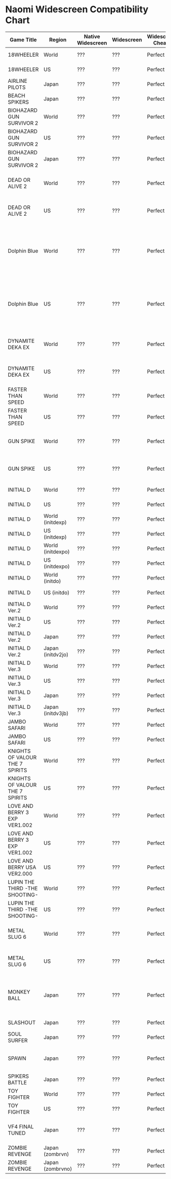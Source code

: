 # Naomi Widescreen Compatibility Chart

| Game Title | Region | Native Widescreen | Widescreen | Widescreen Cheats | NOTES |
|------------|--------|-------------------|------------|-------------------|-------|
| 18WHEELER | World | ??? | ??? | Perfect | 025C64A8 43700000 |
| 18WHEELER | US | ??? | ??? | Perfect | 025C64A8 43700000 |
| AIRLINE PILOTS | Japan | ??? | ??? | Perfect | 021D6255 43700000 |
| BEACH SPIKERS | Japan | ??? | ??? | Perfect | 02065A7C 44558000 |
| BIOHAZARD GUN SURVIVOR 2 | World | ??? | ??? | Perfect | 0242EE80 3F400000 |
| BIOHAZARD GUN SURVIVOR 2 | US | ??? | ??? | Perfect | 0242EE80 3F400000 |
| BIOHAZARD GUN SURVIVOR 2 | Japan | ??? | ??? | Perfect | 0242EBE0 3F400000 |
| DEAD OR ALIVE 2 | World | ??? | ??? | Perfect | 02085B5C 3FE38E39<br>02086AE8 3FE38E39 |
| DEAD OR ALIVE 2 | US | ??? | ??? | Perfect | 02085B5C 3FE38E39<br>02086AE8 3FE38E39 |
| Dolphin Blue | World | ??? | ??? | Perfect | 023F2E2C 43B90000<br>023F2190 3FAA9FBE<br>023F2E6C 43B90000<br>023F215C 43F00000 |
| Dolphin Blue | US | ??? | ??? | Perfect | 023F2E2C 43B90000<br>023F2190 3FAA9FBE<br>023F2E6C 43B90000<br>023F215C 43F00000 |
| DYNAMITE DEKA EX | World | ??? | ??? | Perfect | 020E3598 3FE38E38<br>020C8E84 3FE38E38 |
| DYNAMITE DEKA EX | US | ??? | ??? | Perfect | 020E3598 3FE38E38<br>020C8E84 3FE38E38 |
| FASTER THAN SPEED | World | ??? | ??? | Perfect | 023488E0 3F400000 |
| FASTER THAN SPEED | US | ??? | ??? | Perfect | 023488E0 3F400000 |
| GUN SPIKE | World | ??? | ??? | Perfect | 0221A94 3FE38E39<br>02BACD7C 440A7C9A |
| GUN SPIKE | US | ??? | ??? | Perfect | 0221A94 3FE38E39<br>02BACD7C 440A7C9A |
| INITIAL D | World | ??? | ??? | Perfect | 02155434 3FE38E39 |
| INITIAL D | US | ??? | ??? | Perfect | 02155434 3FE38E39 |
| INITIAL D | World (initdexp) | ??? | ??? | Perfect | 02159674 3FE38E39 |
| INITIAL D | US (initdexp) | ??? | ??? | Perfect | 02159674 3FE38E39 |
| INITIAL D | World (initdexpo) | ??? | ??? | Perfect | 02159634 3FE38E39 |
| INITIAL D | US (initdexpo) | ??? | ??? | Perfect | 02159634 3FE38E39 |
| INITIAL D | World (initdo) | ??? | ??? | Perfect | 0214F5F4 3FE38E39 |
| INITIAL D | US (initdo) | ??? | ??? | Perfect | 0214F5F4 3FE38E39 |
| INITIAL D Ver.2 | World | ??? | ??? | Perfect | 021B4F74 3FE38E39 |
| INITIAL D Ver.2 | US | ??? | ??? | Perfect | 021B4F74 3FE38E39 |
| INITIAL D Ver.2 | Japan | ??? | ??? | Perfect | 021B4F34 3FE38E39 |
| INITIAL D Ver.2 | Japan (initdv2jo) | ??? | ??? | Perfect | 021AD1F4 3FE38E39 |
| INITIAL D Ver.3 | World | ??? | ??? | Perfect | 021D0B34 3FE38E39 |
| INITIAL D Ver.3 | US | ??? | ??? | Perfect | 021D0B34 3FE38E39 |
| INITIAL D Ver.3 | Japan | ??? | ??? | Perfect | 021D7C74 3FE38E39 |
| INITIAL D Ver.3 | Japan (initdv3jb) | ??? | ??? | Perfect | 021D7774 3FE38E39 |
| JAMBO SAFARI | World | ??? | ??? | Perfect | 022B1DE0 3FE38E39 |
| JAMBO SAFARI | US | ??? | ??? | Perfect | 022B1DE0 3FE38E39 |
| KNIGHTS OF VALOUR THE 7 SPIRITS | World | ??? | ??? | Perfect | 02475B70 3F400000<br>02475B40 43F00000 |
| KNIGHTS OF VALOUR THE 7 SPIRITS | US | ??? | ??? | Perfect | 02475B70 3F400000<br>02475B40 43F00000 |
| LOVE AND BERRY 3 EXP VER1.002 | World | ??? | ??? | Perfect | 023C16E4 3F400000 |
| LOVE AND BERRY 3 EXP VER1.002 | US | ??? | ??? | Perfect | 023C16E4 3F400000 |
| LOVE AND BERRY USA VER2.000 | US | ??? | ??? | Perfect | 024E92D0 3F400000 |
| LUPIN THE THIRD -THE SHOOTING- | World | ??? | ??? | Perfect | 02045490 3F400000 |
| LUPIN THE THIRD -THE SHOOTING- | US | ??? | ??? | Perfect | 02045490 3F400000 |
| METAL SLUG 6 | World | ??? | ??? | Perfect | 02E93478 3F400000<br>02E9347C 3F8872B0 |
| METAL SLUG 6 | US | ??? | ??? | Perfect | 02E93478 3F400000<br>02E9347C 3F8872B0 |
| MONKEY BALL | Japan | ??? | ??? | Perfect | 02345B4 3FE38E39<br>0245244 3FE38E39<br>02454CC 3FE38E39 |
| SLASHOUT | Japan | ??? | ??? | Perfect | 023DDBE4 43CFDC86 |
| SOUL SURFER | Japan | ??? | ??? | Perfect | 028962C8 3FE38E39 |
| SPAWN | Japan | ??? | ??? | Perfect | 0202DEF8 3A99999A<br>0202E1C0 3A99999A |
| SPIKERS BATTLE | Japan | ??? | ??? | Perfect | 023626C4 43A551B0 |
| TOY FIGHTER | World | ??? | ??? | Perfect | 02133E58 43700000 |
| TOY FIGHTER | US | ??? | ??? | Perfect | 02133E58 43700000 |
| VF4 FINAL TUNED | Japan | ??? | ??? | Perfect | 0202B834 3FE38E39<br>020AFB90 3FE38E39 |
| ZOMBIE REVENGE | Japan (zombrvn) | ??? | ??? | Perfect | 027A4808 43700000 |
| ZOMBIE REVENGE | Japan (zombrvno) | ??? | ??? | Perfect | 027A2E50 43700000 |